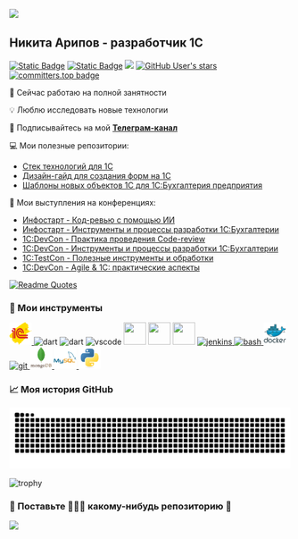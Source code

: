 ﻿<p><img src="https://capsule-render.vercel.app/api?type=waving&color=gradient&height=120&section=header"/></p>


<h2 align="left">Никита Арипов - разработчик 1С</h2>

[![Static Badge](https://img.shields.io/badge/my%20telegram-channel-blue)](https://t.me/AriN1C) [![Static Badge](https://img.shields.io/badge/infostart-profile-blue)](http://infostart.ru/profile/237528/) ![](https://komarev.com/ghpvc/?username=Oxotka&color=blue) [![GitHub User's stars](https://img.shields.io/github/stars/Oxotka?style=flat)](https://github.com/Oxotka?tab=repositories&q=&type=&language=&sort=stargazers) [![committers.top badge](https://user-badge.committers.top/russia/Oxotka.svg)](https://user-badge.committers.top/russia/Oxotka)

🏢 Сейчас работаю на полной занятности

💡 Люблю исследовать новые технологии

🚀 Подписывайтесь на мой [**Телеграм-канал**](https://t.me/+KZSbZ8N_eIA3NmQy)

💻 Мои полезные репозитории:
 * [Стек технологий для 1С](https://github.com/Oxotka/StackTechnologies1C)
 * [Дизайн-гайд для создания форм на 1С](https://github.com/Oxotka/1CDesignGuide)
 * [Шаблоны новых объектов 1С для 1С:Бухгалтерия предприятия](https://github.com/Oxotka/TemplatesNewObject1C)

📣 Мои выступления на конференциях:
 * [Инфостарт - Код-ревью с помощью ИИ](https://vkvideo.ru/video-42867005_456240512)
 * [Инфостарт - Инструменты и процессы разработки 1С:Бухгалтерии](https://youtu.be/tcZsDj93ey8?si=qtRT4S1_nB8fegqf)
 * [1С:DevCon - Практика проведения Code-review](https://youtu.be/BMAgiz2uEHA)
 * [1С:DevCon - Инструменты и процессы разработки 1С:Бухгалтерии](https://youtu.be/GeLbvkZuCi0?si=TQND39-mfHEr1gfH)
 * [1С:TestCon - Полезные инструменты и обработки](https://youtu.be/SDeysQc0K9w?si=qp0t5xbTvB_VbBla)
 * [1С:DevCon - Agile & 1C: практические аспекты](https://youtu.be/Ux1oTD6Xmy4?si=uPzWIK80DkS2xzZt)
    
[![Readme Quotes](https://quotes-github-readme.vercel.app/api?type=horizontal&theme=light)](https://github.com/piyushsuthar/github-readme-quotes)

<h3 align="left">🚀 Мои инструменты</h3>
<p align="left"> 
<a href="https://v8.1c.ru" target="_blank"> <img src="https://github.com/Oxotka/Oxotka/blob/main/src/logo1cm.png" alt="1C" width="40" height="40"/> </a>
<img src="https://cdn.jsdelivr.net/gh/devicons/devicon/icons/dart/dart-original.svg" alt="dart" width="40" height="40"/>
<img src="https://cdn.jsdelivr.net/gh/devicons/devicon/icons/flutter/flutter-original.svg" alt="dart" width="40" height="40"/>
<img src="https://cdn.jsdelivr.net/gh/devicons/devicon/icons/vscode/vscode-original.svg" alt="vscode" width="40" height="40"/>
<img src="https://cdn.jsdelivr.net/gh/devicons/devicon/icons/xcode/xcode-original.svg" width="40" height="40"/>
<img src="https://cdn.jsdelivr.net/gh/devicons/devicon/icons/gitlab/gitlab-original-wordmark.svg" width="40" height="40"/>
<img src="https://cdn.jsdelivr.net/gh/devicons/devicon/icons/github/github-original-wordmark.svg" width="40" height="40"/>
<a href="https://www.jenkins.io" target="_blank"> <img src="https://www.vectorlogo.zone/logos/jenkins/jenkins-icon.svg" alt="jenkins" width="40" height="40"/> </a> 
<a href="https://www.gnu.org/software/bash/" target="_blank"> <img src="https://www.vectorlogo.zone/logos/gnu_bash/gnu_bash-icon.svg" alt="bash" width="40" height="40"/> </a> 
<a href="https://www.docker.com/" target="_blank"> <img src="https://raw.githubusercontent.com/devicons/devicon/master/icons/docker/docker-original-wordmark.svg" alt="docker" width="40" height="40"/> </a> 
<a href="https://git-scm.com/" target="_blank"> <img src="https://www.vectorlogo.zone/logos/git-scm/git-scm-icon.svg" alt="git" width="40" height="40"/> </a> 
<a href="https://www.mongodb.com/" target="_blank"> <img src="https://raw.githubusercontent.com/devicons/devicon/master/icons/mongodb/mongodb-original-wordmark.svg" alt="mongodb" width="40" height="40"/> </a> 
<a href="https://www.mysql.com/" target="_blank"> <img src="https://raw.githubusercontent.com/devicons/devicon/master/icons/mysql/mysql-original-wordmark.svg" alt="mysql" width="40" height="40"/> </a> 
<a href="https://www.python.org" target="_blank"> <img src="https://raw.githubusercontent.com/devicons/devicon/master/icons/python/python-original.svg" alt="python" width="40" height="40"/> </a>
</p>

<h3>📈 Моя история GitHub</h3>
<p><img src="https://github.com/Oxotka/Oxotka/blob/output/github-contribution-grid-snake.svg" alt="snake animation"/></p>

![trophy](https://github-profile-trophy.vercel.app/?username=oxotka&title=-Reviews,-PullRequest&theme=flat)

<h3 align="left">🫶 Поставьте 🌟🌟🌟 какому-нибудь репозиторию 🫶</h3>

<p align="left">
  <img src="https://capsule-render.vercel.app/api?type=waving&color=gradient&height=120&section=footer"/>
</p>
